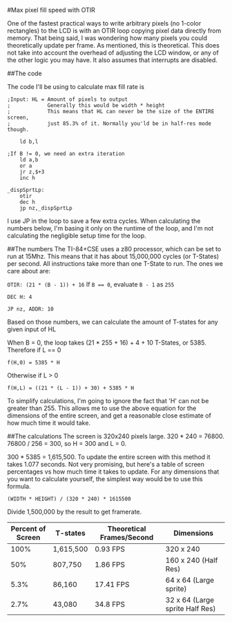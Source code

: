 #Max pixel fill speed with OTIR

One of the fastest practical ways to write arbitrary pixels (no 1-color rectangles)
to the LCD is with an OTIR loop copying pixel data directly from memory.
That being said, I was wondering how many pixels you could theoretically
update per frame. As mentioned, this is theoretical. This does not take
into account the overhead of adjusting the LCD window, or any of the other
logic you may have. It also assumes that interrupts are disabled.

##The code

The code I'll be using to calculate max fill rate is

```z80
;Input: HL = Amount of pixels to output
;            Generally this would be width * height
;            This means that HL can never be the size of the ENTIRE screen,
;            just 85.3% of it. Normally you'ld be in half-res mode though.

    ld b,l

;If B != 0, we need an extra iteration
    ld a,b
    or a
    jr z,$+3
    inc h

_dispSprtLp:
    otir
    dec h
    jp nz,_dispSprtLp
```

I use JP in the loop to save a few extra cycles. When calculating the
numbers below, I'm basing it only on the runtime of the loop,
and I'm not calculating the negligible setup time for the loop.

##The numbers
The TI-84+CSE uses a z80 processor, which can be set to run at 15Mhz.
This means that it has about 15,000,000 cycles (or T-States) per second. All
instructions take more than one T-State to run. The ones we care about are:

`OTIR: (21 * (B - 1)) + 16` If `B == 0`, evaluate `B - 1` as `255`

`DEC H: 4`

`JP nz, ADDR: 10`

Based on those numbers, we can calculate the amount of T-states for any given
input of HL

When B = 0, the loop takes (21 * 255 + 16) + 4 + 10 T-States, or 5385.
Therefore if L == 0

`f(H,0) = 5385 * H`

Otherwise if L > 0

`f(H,L) = ((21 * (L - 1)) + 30) + 5385 * H`


To simplify calculations, I'm going to ignore the fact that 'H' can not be
greater than 255. This allows me to use the above equation for the dimensions
of the entire screen, and get a reasonable close estimate of how much time it
would take.

##The calculations
The screen is 320x240 pixels large. 320 * 240 = 76800. 76800 / 256 = 300, so
H = 300 and L = 0.

300 * 5385 = 1,615,500. To update the entire screen with this method it takes
1.077 seconds. Not very promising, but here's a table of screen percentages
vs how much time it takes to update. For any dimensions that you want to calculate
yourself, the simplest way would be to use this formula.

`(WIDTH * HEIGHT) / (320 * 240) * 1615500`

Divide 1,500,000 by the result to get framerate.

Percent of Screen | T-states  | Theoretical Frames/Second | Dimensions
----------------- | --------  | ------------------------- | ----------
100%              | 1,615,500 | 0.93 FPS                  | 320 x 240
50%               | 807,750   | 1.86 FPS                  | 160 x 240 (Half Res)
5.3%              | 86,160    | 17.41 FPS                 | 64 x 64 (Large sprite)
2.7%              | 43,080    | 34.8 FPS                  | 32 x 64 (Large sprite Half Res)
